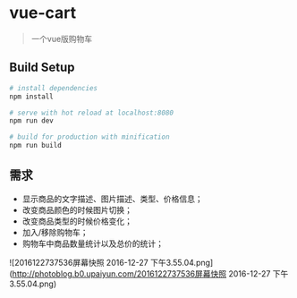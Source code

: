 # vue-cart

> 一个vue版购物车

## Build Setup

``` bash
# install dependencies
npm install

# serve with hot reload at localhost:8080
npm run dev

# build for production with minification
npm run build
```

## 需求

- 显示商品的文字描述、图片描述、类型、价格信息；
- 改变商品颜色的时候图片切换；
- 改变商品类型的时候价格变化；
- 加入/移除购物车；
- 购物车中商品数量统计以及总价的统计；

![2016122737536屏幕快照 2016-12-27 下午3.55.04.png](http://photoblog.b0.upaiyun.com/2016122737536屏幕快照 2016-12-27 下午3.55.04.png)